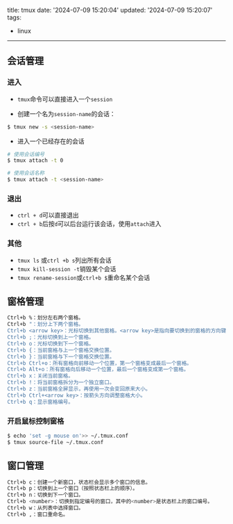 title: tmux
date: '2024-07-09 15:20:04'
updated: '2024-07-09 15:20:07'
tags:
  - linux
---
## 会话管理

### 进入

- `tmux`命令可以直接进入一个`session`

- 创建一个名为`session-name`的会话：

```bash
$ tmux new -s <session-name>
```

- 进入一个已经存在的会话
```bash
# 使用会话编号
$ tmux attach -t 0

# 使用会话名称
$ tmux attach -t <session-name>
```

### 退出

- `ctrl + d`可以直接退出
- `ctrl + b`后按`d`可以后台运行该会话，使用`attach`进入

### 其他

- `tmux ls` 或`ctrl +b s`列出所有会话
- `tmux kill-session -t`销毁某个会话
- `tmux rename-session`或`ctrl+b $`重命名某个会话


## 窗格管理

```bash
Ctrl+b %：划分左右两个窗格。
Ctrl+b "：划分上下两个窗格。
Ctrl+b <arrow key>：光标切换到其他窗格。<arrow key>是指向要切换到的窗格的方向键，比如切换到下方窗格，就按方向键↓。
Ctrl+b ;：光标切换到上一个窗格。
Ctrl+b o：光标切换到下一个窗格。
Ctrl+b {：当前窗格与上一个窗格交换位置。
Ctrl+b }：当前窗格与下一个窗格交换位置。
Ctrl+b Ctrl+o：所有窗格向前移动一个位置，第一个窗格变成最后一个窗格。
Ctrl+b Alt+o：所有窗格向后移动一个位置，最后一个窗格变成第一个窗格。
Ctrl+b x：关闭当前窗格。
Ctrl+b !：将当前窗格拆分为一个独立窗口。
Ctrl+b z：当前窗格全屏显示，再使用一次会变回原来大小。
Ctrl+b Ctrl+<arrow key>：按箭头方向调整窗格大小。
Ctrl+b q：显示窗格编号。
```

### 开启鼠标控制窗格

```bash
$ echo 'set -g mouse on'>> ~/.tmux.conf
$ tmux source-file ~/.tmux.conf
```

## 窗口管理

```bash
Ctrl+b c：创建一个新窗口，状态栏会显示多个窗口的信息。
Ctrl+b p：切换到上一个窗口（按照状态栏上的顺序）。
Ctrl+b n：切换到下一个窗口。
Ctrl+b <number>：切换到指定编号的窗口，其中的<number>是状态栏上的窗口编号。
Ctrl+b w：从列表中选择窗口。
Ctrl+b ,：窗口重命名。
```

